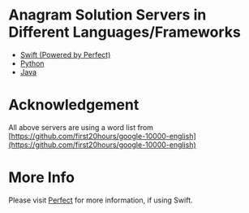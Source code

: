 # Anagram Solution Servers in Different Languages/Frameworks

- [Swift (Powered by Perfect)](Swift/README.md)
- [Python](Python/README.md)
- [Java](Java/README.md)

# Acknowledgement

All above servers are using a word list from [https://github.com/first20hours/google-10000-english](https://github.com/first20hours/google-10000-english)

# More Info

Please visit [Perfect](https://github.com/PerfectlySoft) for more information, if using Swift.

